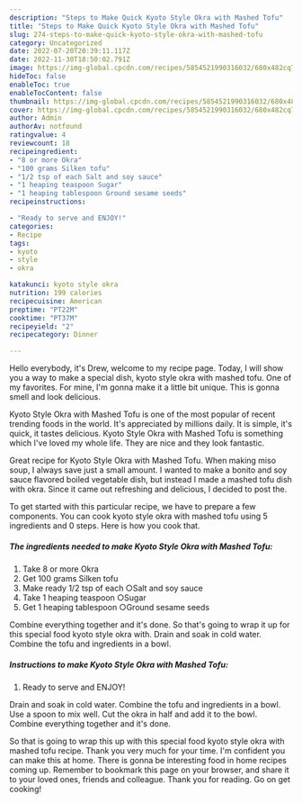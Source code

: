 ```yaml
---
description: "Steps to Make Quick Kyoto Style Okra with Mashed Tofu"
title: "Steps to Make Quick Kyoto Style Okra with Mashed Tofu"
slug: 274-steps-to-make-quick-kyoto-style-okra-with-mashed-tofu
category: Uncategorized
date: 2022-07-20T20:39:11.117Z
date: 2022-11-30T18:50:02.791Z
image: https://img-global.cpcdn.com/recipes/5854521990316032/680x482cq70/kyoto-style-okra-with-mashed-tofu-recipe-main-photo.jpg
hideToc: false
enableToc: true
enableTocContent: false
thumbnail: https://img-global.cpcdn.com/recipes/5854521990316032/680x482cq70/kyoto-style-okra-with-mashed-tofu-recipe-main-photo.jpg
cover: https://img-global.cpcdn.com/recipes/5854521990316032/680x482cq70/kyoto-style-okra-with-mashed-tofu-recipe-main-photo.jpg
author: Admin
authorAv: notfound
ratingvalue: 4
reviewcount: 18
recipeingredient:
- "8 or more Okra"
- "100 grams Silken tofu"
- "1/2 tsp of each Salt and soy sauce"
- "1 heaping teaspoon Sugar"
- "1 heaping tablespoon Ground sesame seeds"
recipeinstructions:

- "Ready to serve and ENJOY!"
categories:
- Recipe
tags:
- kyoto
- style
- okra

katakunci: kyoto style okra 
nutrition: 199 calories
recipecuisine: American
preptime: "PT22M"
cooktime: "PT37M"
recipeyield: "2"
recipecategory: Dinner

---
```



Hello everybody, it's Drew, welcome to my recipe page. Today, I will show you a way to make a special dish, kyoto style okra with mashed tofu. One of my favorites. For mine, I'm gonna make it a little bit unique. This is gonna smell and look delicious.

Kyoto Style Okra with Mashed Tofu is one of the most popular of recent trending foods in the world. It's appreciated by millions daily. It is simple, it's quick, it tastes delicious. Kyoto Style Okra with Mashed Tofu is something which I've loved my whole life. They are nice and they look fantastic.

Great recipe for Kyoto Style Okra with Mashed Tofu. When making miso soup, I always save just a small amount. I wanted to make a bonito and soy sauce flavored boiled vegetable dish, but instead I made a mashed tofu dish with okra. Since it came out refreshing and delicious, I decided to post the.


To get started with this particular recipe, we have to prepare a few components. You can cook kyoto style okra with mashed tofu using 5 ingredients and 0 steps. Here is how you cook that.

<!--inarticleads1-->

##### The ingredients needed to make Kyoto Style Okra with Mashed Tofu:

1. Take 8 or more Okra
1. Get 100 grams Silken tofu
1. Make ready 1/2 tsp of each ○Salt and soy sauce
1. Take 1 heaping teaspoon ○Sugar
1. Get 1 heaping tablespoon ○Ground sesame seeds


Combine everything together and it&#39;s done. So that&#39;s going to wrap it up for this special food kyoto style okra with. Drain and soak in cold water. Combine the tofu and ingredients in a bowl. 

<!--inarticleads2-->

##### Instructions to make Kyoto Style Okra with Mashed Tofu:


1. Ready to serve and ENJOY!

Drain and soak in cold water. Combine the tofu and ingredients in a bowl. Use a spoon to mix well. Cut the okra in half and add it to the bowl. Combine everything together and it&#39;s done. 

So that is going to wrap this up with this special food kyoto style okra with mashed tofu recipe. Thank you very much for your time. I'm confident you can make this at home. There is gonna be interesting food in home recipes coming up. Remember to bookmark this page on your browser, and share it to your loved ones, friends and colleague. Thank you for reading. Go on get cooking!
